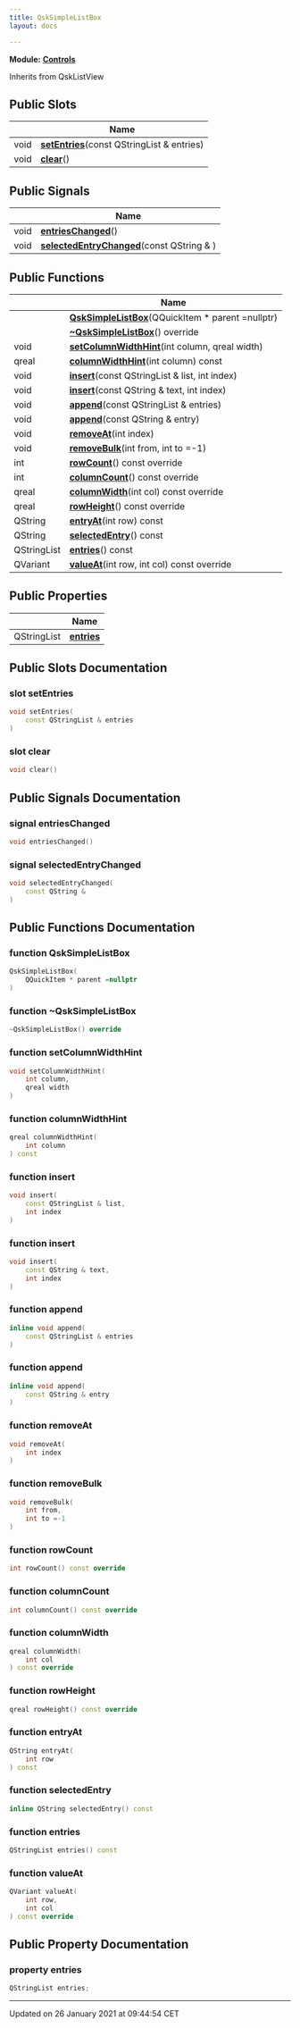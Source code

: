 ```yaml
---
title: QskSimpleListBox
layout: docs

---
```



**Module:** **[Controls](/docs/modules/group___controls/)**



Inherits from QskListView

## Public Slots

|                | Name           |
| -------------- | -------------- |
| void | **[setEntries](/docs/classes/class_qsk_simple_list_box/#slot-setentries)**(const QStringList & entries) |
| void | **[clear](/docs/classes/class_qsk_simple_list_box/#slot-clear)**() |

## Public Signals

|                | Name           |
| -------------- | -------------- |
| void | **[entriesChanged](/docs/classes/class_qsk_simple_list_box/#signal-entrieschanged)**() |
| void | **[selectedEntryChanged](/docs/classes/class_qsk_simple_list_box/#signal-selectedentrychanged)**(const QString & ) |

## Public Functions

|                | Name           |
| -------------- | -------------- |
| | **[QskSimpleListBox](/docs/classes/class_qsk_simple_list_box/#function-qsksimplelistbox)**(QQuickItem * parent =nullptr) |
| | **[~QskSimpleListBox](/docs/classes/class_qsk_simple_list_box/#function-~qsksimplelistbox)**() override |
| void | **[setColumnWidthHint](/docs/classes/class_qsk_simple_list_box/#function-setcolumnwidthhint)**(int column, qreal width) |
| qreal | **[columnWidthHint](/docs/classes/class_qsk_simple_list_box/#function-columnwidthhint)**(int column) const |
| void | **[insert](/docs/classes/class_qsk_simple_list_box/#function-insert)**(const QStringList & list, int index) |
| void | **[insert](/docs/classes/class_qsk_simple_list_box/#function-insert)**(const QString & text, int index) |
| void | **[append](/docs/classes/class_qsk_simple_list_box/#function-append)**(const QStringList & entries) |
| void | **[append](/docs/classes/class_qsk_simple_list_box/#function-append)**(const QString & entry) |
| void | **[removeAt](/docs/classes/class_qsk_simple_list_box/#function-removeat)**(int index) |
| void | **[removeBulk](/docs/classes/class_qsk_simple_list_box/#function-removebulk)**(int from, int to =-1) |
| int | **[rowCount](/docs/classes/class_qsk_simple_list_box/#function-rowcount)**() const override |
| int | **[columnCount](/docs/classes/class_qsk_simple_list_box/#function-columncount)**() const override |
| qreal | **[columnWidth](/docs/classes/class_qsk_simple_list_box/#function-columnwidth)**(int col) const override |
| qreal | **[rowHeight](/docs/classes/class_qsk_simple_list_box/#function-rowheight)**() const override |
| QString | **[entryAt](/docs/classes/class_qsk_simple_list_box/#function-entryat)**(int row) const |
| QString | **[selectedEntry](/docs/classes/class_qsk_simple_list_box/#function-selectedentry)**() const |
| QStringList | **[entries](/docs/classes/class_qsk_simple_list_box/#function-entries)**() const |
| QVariant | **[valueAt](/docs/classes/class_qsk_simple_list_box/#function-valueat)**(int row, int col) const override |

## Public Properties

|                | Name           |
| -------------- | -------------- |
| QStringList | **[entries](/docs/classes/class_qsk_simple_list_box/#property-entries)**  |

## Public Slots Documentation

### slot setEntries

```cpp
void setEntries(
    const QStringList & entries
)
```


### slot clear

```cpp
void clear()
```


## Public Signals Documentation

### signal entriesChanged

```cpp
void entriesChanged()
```


### signal selectedEntryChanged

```cpp
void selectedEntryChanged(
    const QString & 
)
```


## Public Functions Documentation

### function QskSimpleListBox

```cpp
QskSimpleListBox(
    QQuickItem * parent =nullptr
)
```


### function ~QskSimpleListBox

```cpp
~QskSimpleListBox() override
```


### function setColumnWidthHint

```cpp
void setColumnWidthHint(
    int column,
    qreal width
)
```


### function columnWidthHint

```cpp
qreal columnWidthHint(
    int column
) const
```


### function insert

```cpp
void insert(
    const QStringList & list,
    int index
)
```


### function insert

```cpp
void insert(
    const QString & text,
    int index
)
```


### function append

```cpp
inline void append(
    const QStringList & entries
)
```


### function append

```cpp
inline void append(
    const QString & entry
)
```


### function removeAt

```cpp
void removeAt(
    int index
)
```


### function removeBulk

```cpp
void removeBulk(
    int from,
    int to =-1
)
```


### function rowCount

```cpp
int rowCount() const override
```


### function columnCount

```cpp
int columnCount() const override
```


### function columnWidth

```cpp
qreal columnWidth(
    int col
) const override
```


### function rowHeight

```cpp
qreal rowHeight() const override
```


### function entryAt

```cpp
QString entryAt(
    int row
) const
```


### function selectedEntry

```cpp
inline QString selectedEntry() const
```


### function entries

```cpp
QStringList entries() const
```


### function valueAt

```cpp
QVariant valueAt(
    int row,
    int col
) const override
```


## Public Property Documentation

### property entries

```cpp
QStringList entries;
```


-------------------------------

Updated on 26 January 2021 at 09:44:54 CET
